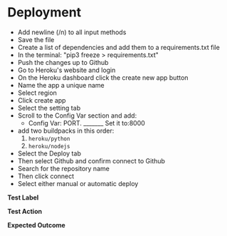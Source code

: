 # Deployment

- Add newline (/n) to all input methods
- Save the file
- Create a list of dependencies and add them to a requirements.txt file 
- In the terminal: "pip3 freeze > requirements.txt"
- Push the changes up to Github
- Go to Heroku's website and login
- On the Heroku dashboard click the create new app button
- Name the app a unique name 
- Select region
- Click create app
- Select the setting tab
-  Scroll to the Config Var section and add:
   - Config Var: PORT. _______ Set it to:8000
- add two buildpacks in this order:
  1. `heroku/python`
  1.  `heroku/nodejs`
- Select the Deploy tab
- Then select Github and confirm connect to Github
- Search for the repository name
- Then click connect
- Select either manual or automatic deploy 

**Test Label**  

**Test Action** 

**Expected Outcome**